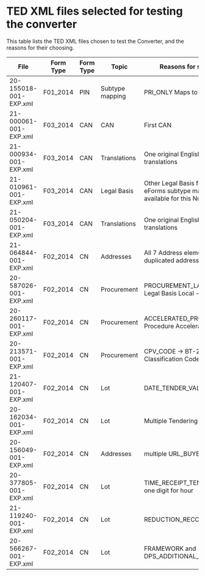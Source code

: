 # TED XML files selected for testing the converter

This table lists the TED XML files chosen to test the Converter, and the reasons for their choosing.

| File | Form Type | Form Type | Topic | Reasons for selection |
| --- | --- | --- | --- | --- |
| 20-155018-001-EXP.xml | F01_2014 | PIN | Subtype mapping | PRI_ONLY Maps to  |
| 21-000061-001-EXP.xml | F03_2014 | CAN | CAN | First CAN |
| 21-000934-001-EXP.xml | F03_2014 | CAN | Translations | One original English, 23 translations |
| 21-010961-001-EXP.xml | F03_2014 | CAN | Legal Basis | Other Legal Basis for EIB - no eForms subtype mapping available for this Notice |
| 21-050204-001-EXP.xml | F03_2014 | CAN | Translations | One original English, 23 translations |
| 21-064844-001-EXP.xml | F02_2014 | CN | Addresses | All 7 Address elements, 1 duplicated address |
| 20-587026-001-EXP.xml | F02_2014 | CN | Procurement | PROCUREMENT_LAW -> BT-01 Legal Basis Local - Text |
| 20-260117-001-EXP.xml | F02_2014 | CN | Procurement | ACCELERATED_PROC -> BT-106 Procedure Accelerated |
| 20-213571-001-EXP.xml | F02_2014 | CN | Procurement | CPV_CODE -> BT-262 Main Classification Codes |
| 21-120407-001-EXP.xml | F02_2014 | CN | Lot | DATE_TENDER_VALID |
| 20-162034-001-EXP.xml | F02_2014 | CN | Lot | Multiple Tendering languages |
| 20-156049-001-EXP.xml | F02_2014 | CN | Addresses | multiple URL_BUYER |
| 20-377805-001-EXP.xml | F02_2014 | CN | Lot | TIME_RECEIPT_TENDERS with one digit for hour |
| 21-119240-001-EXP.xml | F02_2014 | CN | Lot | REDUCTION_RECOURSE |
| 20-566267-001-EXP.xml | F02_2014 | CN | Lot | FRAMEWORK and DPS_ADDITIONAL_PURCHASERS |

